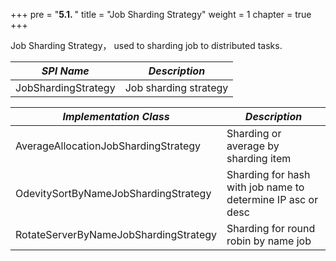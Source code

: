 +++ pre = "<b>5.1. </b>"
title = "Job Sharding Strategy"
weight = 1 chapter = true +++

Job Sharding Strategy， used to sharding job to distributed tasks.

| *SPI Name*                            | *Description*                                               |
| ------------------------------------- | ----------------------------------------------------------- |
| JobShardingStrategy                   | Job sharding strategy                                       |

| *Implementation Class*                | *Description*                                               |
| ------------------------------------- | ----------------------------------------------------------- |
| AverageAllocationJobShardingStrategy  | Sharding or average by sharding item                        |
| OdevitySortByNameJobShardingStrategy  | Sharding for hash with job name to determine IP asc or desc |
| RotateServerByNameJobShardingStrategy | Sharding for round robin by name job                        |